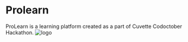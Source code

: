 # Prolearn
ProLearn is a learning platform created as a part of Cuvette Codoctober Hackathon.
![logo](https://github.com/prgayake/Prolearn/blob/main/logo.png)

